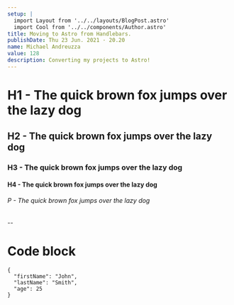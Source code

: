 ```yaml
---
setup: |
  import Layout from '../../layouts/BlogPost.astro'
  import Cool from '../../components/Author.astro'
title: Moving to Astro from Handlebars.
publishDate: Thu 23 Jun. 2021 · 20.20
name: Michael Andreuzza
value: 128
description: Converting my projects to Astro!
---
```


<Cool name={frontmatter.name} href="https://twitter.com/mike_andreuzza" client:load />

# H1 - The quick brown fox jumps over the lazy dog
## H2 - The quick brown fox jumps over the lazy dog
### H3 - The quick brown fox jumps over the lazy dog
#### H4 - The quick brown fox jumps over the lazy dog

###### P - The quick brown fox jumps over the lazy dog

--
# Code block
```
{
  "firstName": "John",
  "lastName": "Smith",
  "age": 25
}